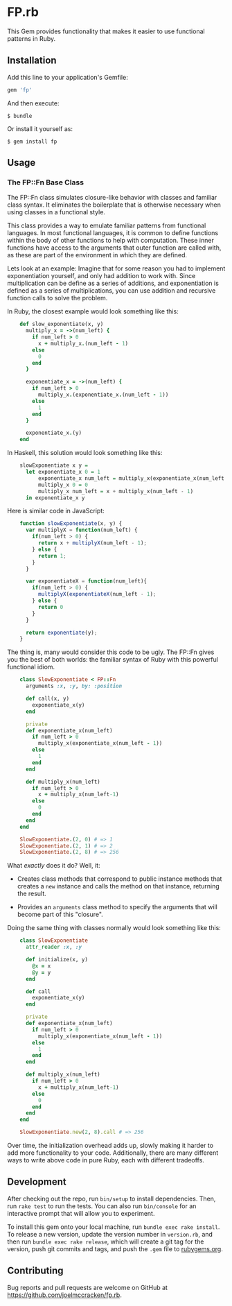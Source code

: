 # FP.rb

This Gem provides functionality that makes it easier to use functional patterns in Ruby.

## Installation

Add this line to your application's Gemfile:

```ruby
gem 'fp'
```

And then execute:

    $ bundle

Or install it yourself as:

    $ gem install fp

## Usage

### The FP::Fn Base Class

The FP::Fn class simulates closure-like behavior with classes and familiar class syntax. It eliminates
the boilerplate that is otherwise necessary when using classes in a functional style.

This class provides a way to emulate familiar patterns from functional languages. In most functional
languages, it is common to define functions within the body of other functions to help
with computation.
These inner functions have access to
the arguments that outer function are called with, as these are part of the environment in which they are defined.

Lets look at an example:
Imagine that for some reason you had to implement exponentiation yourself, and only had addition to work with.
Since multiplication can be define as a series of additions, and exponentiation is defined as a series of
multiplications, you can use addition and recursive function calls to solve the problem.

In Ruby, the closest example would look something like this:

````ruby
    def slow_exponentiate(x, y)
      multiply_x = ->(num_left) {
        if num_left > 0
          x + multiply_x.(num_left - 1)
        else
          0
        end
      }

      exponentiate_x = ->(num_left) {
        if num_left > 0
          multiply_x.(exponentiate_x.(num_left - 1))
        else
          1
        end
      }

      exponentiate_x.(y)
    end
````
In Haskell, this solution would look something like this:

````haskell
    slowExponentiate x y =
      let exponentiate_x 0 = 1
          exponentiate_x num_left = multiply_x(exponentiate_x(num_left - 1))
          multiply_x 0 = 0
          multiply_x num_left = x + multiply_x(num_left - 1)
      in exponentiate_x y
````

Here is similar code in JavaScript:

````javascript
    function slowExponentiate(x, y) {
      var multiplyX = function(num_left) {
        if(num_left > 0) {
          return x + multiplyX(num_left - 1);
        } else {
          return 1;
        }
      }

      var exponentiateX = function(num_left){
        if(num_left > 0) {
          multiplyX(exponentiateX(num_left - 1);
        } else {
          return 0
        }
      }

      return exponentiate(y);
    }
````

The thing is, many would consider this code to be ugly.
The FP::Fn gives you the best of both worlds: the familiar syntax of
Ruby with this powerful functional idiom.

````ruby
    class SlowExponentiate < FP::Fn
      arguments :x, :y, by: :position

      def call(x, y)
        exponentiate_x(y)
      end

      private
      def exponentiate_x(num_left)
        if num_left > 0
          multiply_x(exponentiate_x(num_left - 1))
        else
          1
        end
      end

      def multiply_x(num_left)
        if num_left > 0
          x + multiply_x(num_left-1)
        else
          0
        end
      end
    end

    SlowExponentiate.(2, 0) # => 1
    SlowExponentiate.(2, 1) # => 2
    SlowExponentiate.(2, 8) # => 256
````

What *exactly* does it do? Well, it:

- Creates class methods that correspond to public instance methods that
  creates a `new` instance and calls the method on that instance, returning the result.

- Provides an `arguments` class method to specify the arguments that will become part of this "closure".

Doing the same thing with classes normally would look something like this:

````ruby
    class SlowExponentiate
      attr_reader :x, :y

      def initialize(x, y)
        @x = x
        @y = y
      end

      def call
        exponentiate_x(y)
      end

      private
      def exponentiate_x(num_left)
        if num_left > 0
          multiply_x(exponentiate_x(num_left - 1))
        else
          1
        end
      end

      def multiply_x(num_left)
        if num_left > 0
          x + multiply_x(num_left-1)
        else
          0
        end
      end
    end

    SlowExponentiate.new(2, 8).call # => 256
````

Over time, the initialization overhead adds up, slowly making it harder to add more functionality to your code. Additionally, there are many different ways
to write above code in pure Ruby, each with different tradeoffs.

## Development

After checking out the repo, run `bin/setup` to install dependencies. Then, run `rake test` to run the tests. You can also run `bin/console` for an interactive prompt that will allow you to experiment.

To install this gem onto your local machine, run `bundle exec rake install`. To release a new version, update the version number in `version.rb`, and then run `bundle exec rake release`, which will create a git tag for the version, push git commits and tags, and push the `.gem` file to [rubygems.org](https://rubygems.org).

## Contributing

Bug reports and pull requests are welcome on GitHub at https://github.com/joelmccracken/fp.rb.
